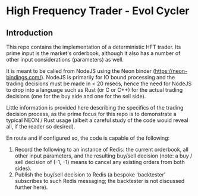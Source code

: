 # High Frequency Trader - Evol Cycler

## Introduction ##
This repo contains the implementation of a deterministic HFT trader.  Its prime input is the market's orderbook, although it also has a number of other input considerations (parameters) as well.  

It is meant to be called from NodeJS using the Neon binder (https://neon-bindings.com/).  NodeJS is primarily for IO bound processing and the trading decisions must be made in < 20 msecs, hence the need for NodeJS to drop into a language such as Rust (or C or C++) for the actual trading decisions (one for the buy side and one for the sell side).

Little information is provided here describing the specifics of the trading decision process, as the prime focus for this repo is to demonstrate a typical NEON / Rust usage (albeit a careful study of the code would reveal all, if the reader so desired).

En route and if configured so, the code is capable of the following:
1. Record the following to an instance of Redis: the current orderbook, all other input parameters, and the resulting buy/sell decision (note: a buy / sell decision of (-1, -1) means to cancel any existing orders from both sides).
2. Publish the buy/sell decision to Redis (a bespoke 'backtester' subscribes to such Redis messaging; the backtester is not discussed further here).

